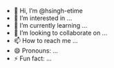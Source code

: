 - 👋 Hi, I’m @hsingh-etime
- 👀 I’m interested in ...
- 🌱 I’m currently learning ...
- 💞️ I’m looking to collaborate on ...
- 📫 How to reach me ...
- 😄 Pronouns: ...
- ⚡ Fun fact: ...

<!---
hsingh-etime/hsingh-etime is a ✨ special ✨ repository because its `README.md` (this file) appears on your GitHub profile.
You can click the Preview link to take a look at your changes.
--->
